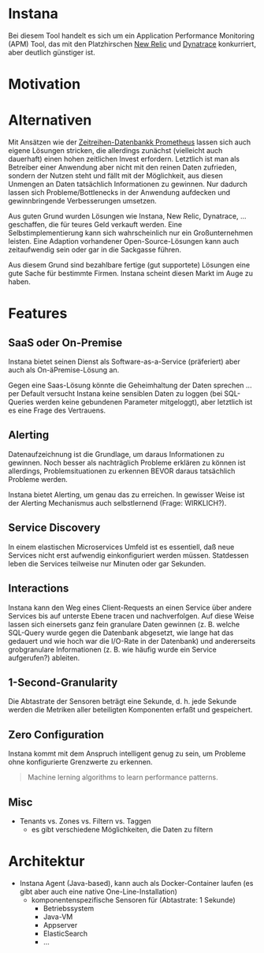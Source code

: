 # Instana
Bei diesem Tool handelt es sich um ein Application Performance Monitoring (APM) Tool, das mit den Platzhirschen [New Relic](https://newrelic.com/) und [Dynatrace](https://www.dynatrace.com) konkurriert, aber deutlich günstiger ist.

# Motivation

# Alternativen
Mit Ansätzen wie der [Zeitreihen-Datenbankk Prometheus](https://prometheus.io/) lassen sich auch eigene Lösungen stricken, die allerdings zunächst (vielleicht auch dauerhaft) einen hohen zeitlichen Invest erfordern. Letztlich ist man als Betreiber einer Anwendung aber nicht mit den reinen Daten zufrieden, sondern der Nutzen steht und fällt mit der Möglichkeit, aus diesen Unmengen an Daten tatsächlich Informationen zu gewinnen. Nur dadurch lassen sich Probleme/Bottlenecks in der Anwendung aufdecken und gewinnbringende Verbesserungen umsetzen.

Aus guten Grund wurden Lösungen wie Instana, New Relic, Dynatrace, ... geschaffen, die für teures Geld verkauft werden. Eine Selbstimplementierung kann sich wahrscheinlich nur ein Großunternehmen leisten. Eine Adaption vorhandener Open-Source-Lösungen kann auch zeitaufwendig sein oder gar in die Sackgasse führen.

Aus diesem Grund sind bezahlbare fertige (gut supportete) Lösungen eine gute Sache für bestimmte Firmen. Instana scheint diesen Markt im Auge zu haben. 

# Features

## SaaS oder On-Premise
Instana bietet seinen Dienst als Software-as-a-Service (präferiert) aber auch als On-äPremise-Lösung an. 

Gegen eine Saas-Lösung könnte die Geheimhaltung der Daten sprechen ... per Default versucht Instana keine sensiblen Daten zu loggen (bei SQL-Queries werden keine gebundenen Parameter mitgeloggt), aber letztlich ist es eine Frage des Vertrauens.

## Alerting
Datenaufzeichnung ist die Grundlage, um daraus Informationen zu gewinnen. Noch besser als nachträglich Probleme erklären zu können ist allerdings, Problemsituationen zu erkennen BEVOR daraus tatsächlich Probleme werden.

Instana bietet Alerting, um genau das zu erreichen. In gewisser Weise ist der Alerting Mechanismus auch selbstlernend (Frage: WIRKLICH?).

## Service Discovery
In einem elastischen Microservices Umfeld ist es essentiell, daß neue Services nicht erst aufwendig einkonfiguriert werden müssen. Statdessen leben die Services teilweise nur Minuten oder gar Sekunden.

## Interactions
Instana kann den Weg eines Client-Requests an einen Service über andere Services bis auf unterste Ebene tracen und nachverfolgen. Auf diese Weise lassen sich einersets ganz fein granulare Daten gewinnen (z. B. welche SQL-Query wurde gegen die Datenbank abgesetzt, wie lange hat das gedauert und wie hoch war die I/O-Rate in der Datenbank) und andererseits grobgranulare Informationen (z. B. wie häufig wurde ein Service aufgerufen?) ableiten. 

## 1-Second-Granularity
Die Abtastrate der Sensoren beträgt eine Sekunde, d. h. jede Sekunde werden die Metriken aller beteiligten Komponenten erfaßt und gespeichert.

## Zero Configuration
Instana kommt mit dem Anspruch intelligent genug zu sein, um Probleme ohne konfigurierte Grenzwerte zu erkennen.

> Machine lerning algorithms to learn performance patterns.

## Misc
* Tenants vs. Zones vs. Filtern vs. Taggen
  * es gibt verschiedene Möglichkeiten, die Daten zu filtern

# Architektur
* Instana Agent (Java-based), kann auch als Docker-Container laufen (es gibt aber auch eine native One-Line-Installation)
  * komponentenspezifische Sensoren für (Abtastrate: 1 Sekunde)
    * Betriebssystem
    * Java-VM
    * Appserver
    * ElasticSearch
    * ...
